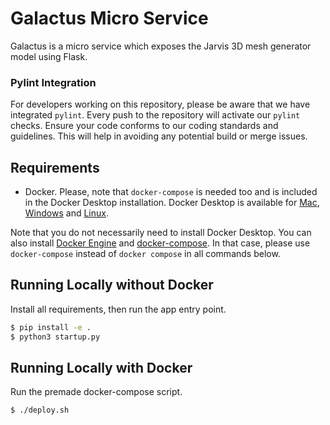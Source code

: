 # Galactus Micro Service

Galactus is a micro service which exposes the Jarvis 3D mesh generator model using Flask.  

### Pylint Integration

For developers working on this repository, please be aware that we have integrated `pylint`. Every push to the repository will activate our `pylint` checks. Ensure your code conforms to our coding standards and guidelines. This will help in avoiding any potential build or merge issues.


## Requirements

* Docker. Please, note that `docker-compose` is needed too and is included in
the Docker Desktop installation. Docker Desktop is available for
[Mac](https://docs.docker.com/desktop/install/mac-install/),
[Windows](https://docs.docker.com/desktop/install/windows-install/) and
[Linux](https://docs.docker.com/desktop/install/linux-install/).

Note that you do not necessarily need to install Docker Desktop. You can also
install [Docker Engine](https://docs.docker.com/engine/install/) and
[docker-compose](https://docs.docker.com/compose/install/). In that case,
please use `docker-compose` instead of `docker compose` in all commands below.

## Running Locally without Docker

Install all requirements, then run the app entry point.
```bash
$ pip install -e .
$ python3 startup.py
```


## Running Locally with Docker

Run the premade docker-compose script.
```bash
$ ./deploy.sh
```